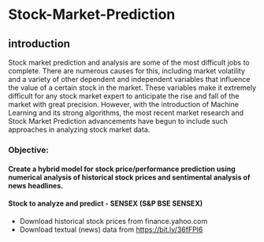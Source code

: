 # Stock-Market-Prediction
## introduction
Stock market prediction and analysis are some of the most difficult jobs to complete. There are numerous causes for this, including market volatility and a variety of other dependent and independent variables that influence the value of a certain stock in the market. These variables make it extremely difficult for any stock market expert to anticipate the rise and fall of the market with great precision.
However, with the introduction of Machine Learning and its strong algorithms, the most recent market research and Stock Market Prediction advancements have begun to include such approaches in analyzing stock market data.
### Objective:
#### Create a hybrid model for stock price/performance prediction using numerical analysis of historical stock prices and sentimental analysis of news headlines.
#### Stock to analyze and predict - SENSEX (S&P BSE SENSEX)
* Download historical stock prices from finance.yahoo.com
* Download textual (news) data from https://bit.ly/36fFPI6 
